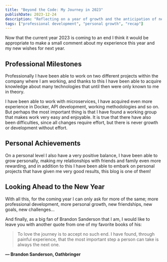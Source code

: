 ```yaml
---
title: "Beyond the Code: My Journey in 2023"
publishDate: 2023-12-24
description: "Reflecting on a year of growth and the anticipation of new challenges and goals in the coming year"
tags: ["professional development", "personal growth", "recap"]
---
```


Now that the current year 2023 is coming to an end I think it would be appropriate to make a small comment about my experience this year and my new wishes for next year.

## Professional Milestones

Professionally I have been able to work on two different projects within the company where I am working, and thanks to this I have been able to acquire knowledge about many technologies that until then were only known to me in theory. 

I have been able to work with microservices, I have acquired even more experience in Docker, API development, working methodologies and so on. But perhaps the most important thing is that I have found a working group that makes work very easy and enjoyable. It is true that there have also been difficulties, since all changes require effort, but there is never growth or development without effort.

## Personal Achievements

On a personal level I also have a very positive balance, I have been able to grow personally, making my relationships with friends and family even more rewarding, and in addition to this I have been able to embark on personal projects that have given me very good results, this blog is one of them!

## Looking Ahead to the New Year

With all this, for the coming year I can only ask for more of the same; more professional development, more personal growth, new friendships, new goals, new challenges...

And finally, as a big fan of Brandon Sanderson that I am, I would like to leave you with another quote from one of my favorite books of his:

> To love the journey is to accept no such end. I have found, through painful experience, that the most important step a person can take is always the next one.

**― Brandon Sanderson, Oathbringer**